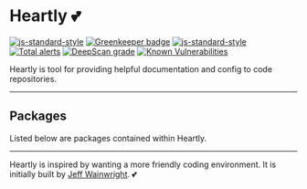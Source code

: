 # Heartly 💕

[![js-standard-style](https://img.shields.io/badge/code%20style-standard-brightgreen.svg)](http://standardjs.com) 
[![Greenkeeper badge](https://badges.greenkeeper.io/heartly/heartly.svg)](https://greenkeeper.io/)
[![js-standard-style](https://img.shields.io/badge/code%20style-standard-brightgreen.svg)](http://standardjs.com)
[![Total alerts](https://img.shields.io/lgtm/alerts/g/heartly/heartly.svg?logo=lgtm&logoWidth=18)](https://lgtm.com/projects/g/heartly/heartly/alerts/)
[![DeepScan grade](https://deepscan.io/api/teams/8416/projects/10768/branches/153351/badge/grade.svg)](https://deepscan.io/dashboard#view=project&tid=8416&pid=10768&bid=153351)
[![Known Vulnerabilities](https://snyk.io/test/github/heartly/heartly/badge.svg?targetFile=package.json)](https://snyk.io/test/github/heartly/heartly?targetFile=package.json)

Heartly is tool for providing helpful documentation and config to code repositories.

---

## Packages

Listed below are packages contained within Heartly.

---

Heartly is inspired by wanting a more friendly coding environment.
It is initially built by [Jeff Wainwright](https://github.com/yowainwright). 💕
